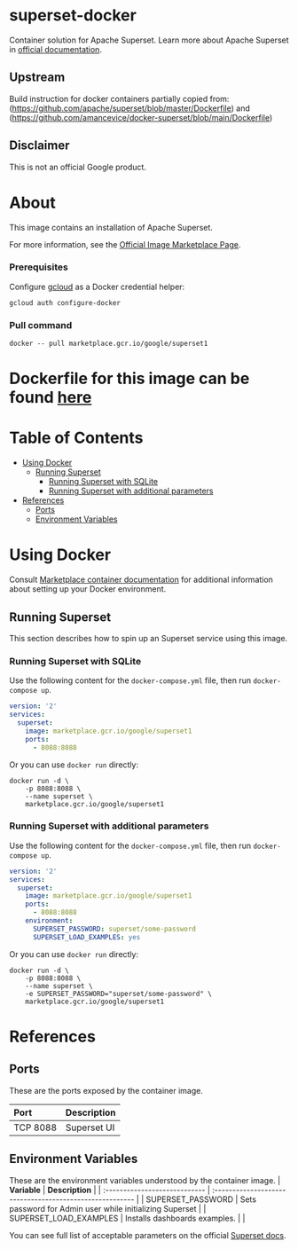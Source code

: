 # superset-docker

Container solution for Apache Superset.
Learn more about Apache Superset in [official documentation](https://superset.apache.org/).

## Upstream

Build instruction for docker containers partially copied from:
(https://github.com/apache/superset/blob/master/Dockerfile)
and
(https://github.com/amancevice/docker-superset/blob/main/Dockerfile)

## Disclaimer

This is not an official Google product.

# <a name="about"></a>About

This image contains an installation of Apache Superset.

For more information, see the
[Official Image Marketplace Page](https://console.cloud.google.com/marketplace/product/google/superset1).

### Prerequisites

Configure [gcloud](https://cloud.google.com/sdk/gcloud/) as a Docker credential helper:

```shell
gcloud auth configure-docker
```
### Pull command

```shell
docker -- pull marketplace.gcr.io/google/superset1
```
Dockerfile for this image can be found [here](https://github.com/GoogleCloudPlatform/click-to-deploy/tree/master/docker/superset/1/debian11/1.5/)
=======

# <a name="table-of-contents"></a>Table of Contents
* [Using Docker](#using-docker)
  * [Running Superset](#running-superset-docker)
    * [Running Superset with SQLite](#running-superset-sqlite)
    * [Running Superset with additional parameters](#running-superset-with-additional-parameters)
* [References](#references)
  * [Ports](#references-ports)
  * [Environment Variables](#references-environment-variables)

# <a name="using-docker"></a>Using Docker

Consult [Marketplace container documentation](https://cloud.google.com/marketplace/docs/container-images)
for additional information about setting up your Docker environment.

## <a name="running-superset-docker"></a>Running Superset

This section describes how to spin up an Superset service using this image.

### <a name="running-superset-sqlite"></a>Running Superset with SQLite

Use the following content for the `docker-compose.yml` file, then run `docker-compose up`.

```yaml
version: '2'
services:
  superset:
    image: marketplace.gcr.io/google/superset1
    ports:
      - 8088:8088
```

Or you can use `docker run` directly:

```shell
docker run -d \
    -p 8088:8088 \
    --name superset \
    marketplace.gcr.io/google/superset1
```

### <a name="running-superset-with-additional-parameters"></a>Running Superset with additional parameters

Use the following content for the `docker-compose.yml` file, then run `docker-compose up`.


```yaml
version: '2'
services:
  superset:
    image: marketplace.gcr.io/google/superset1
    ports:
      - 8088:8088
    environment:
      SUPERSET_PASSWORD: superset/some-password
      SUPERSET_LOAD_EXAMPLES: yes
```

Or you can use `docker run` directly:

```shell
docker run -d \
    -p 8088:8088 \
    --name superset \
    -e SUPERSET_PASSWORD="superset/some-password" \
    marketplace.gcr.io/google/superset1
```

# <a name="references"></a>References

## <a name="references-ports"></a>Ports

These are the ports exposed by the container image.

| **Port** | **Description**|
| :------- | :--------------|
| TCP 8088 | Superset UI    |

## <a name="references-environment-variables"></a>Environment Variables

These are the environment variables understood by the container image.
| **Variable**                  | **Description**                                          |
| :---------------------------- | :------------------------------------------------------- |
| SUPERSET_PASSWORD             | Sets password for Admin user while initializing Superset |
| SUPERSET_LOAD_EXAMPLES        | Installs dashboards examples.                            |
|

You can see full list of acceptable parameters on the official [Superset docs](https://superset.apache.org/docs/installation/configuring-superset/).
